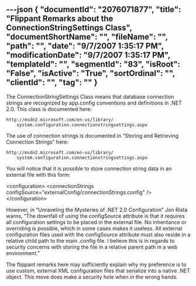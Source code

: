 ---json
{
  "documentId": "2076071877",
  "title": "Flippant Remarks about the ConnectionStringSettings Class",
  "documentShortName": "",
  "fileName": "",
  "path": "",
  "date": "9/7/2007 1:35:17 PM",
  "modificationDate": "9/7/2007 1:35:17 PM",
  "templateId": "",
  "segmentId": "83",
  "isRoot": "False",
  "isActive": "True",
  "sortOrdinal": "",
  "clientId": "",
  "tag": ""
}
---

The ConnectionStringSettings Class means that database connection strings are recognized by app.config conventions and definitions in .NET 2.0. This class is documented here:

    http://msdn2.microsoft.com/en-us/library/
        system.configuration.connectionstringsettings.aspx

The use of connection strings is documented in “Storing and Retrieving Connection Strings” here:

    http://msdn2.microsoft.com/en-us/library/
        system.configuration.connectionstringsettings.aspx

You will notice that it is possible to store connection string data in an external file with this form:

&lt;configuration&gt;
    &lt;connectionStrings
        configSource=&quot;externalConfig/connectionStrings.config&quot;
    /&gt;
&lt;/configuration&gt;

However, in “Unraveling the Mysteries of .NET 2.0 Configuration” Jon Rista warns, “The downfall of using the configSource attribute is that it requires all configuration settings to be placed in the external file. No inheritance or overriding is possible, which in some cases makes it useless. All external configuration files used with the configSource attribute must also reside in a relative child path to the main .config file. I believe this is in regards to security concerns with storing the file in a relative parent path in a web environment.”

The flippant remarks here may sufficiently explain why my preference is to use custom, external XML configuration files that serialize into a native .NET object. This move does make a security hole when in the wrong hands.

